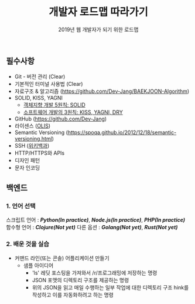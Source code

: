 <h1 align="center">개발자 로드맵 따라가기</h2>
<p align="center">2019년 웹 개발자가 되기 위한 로드맵</p>

<br>

## 필수사항
- Git - 버전 관리 (Clear)
- 기본적인 터미널 사용법 (Clear)
- 자료구조 & 알고리즘 (https://github.com/Dev-Jang/BAEKJOON-Algorithm)
- SOLID, KISS, YAGNI
  - [객체지향 개발 5원칙: SOLID](http://www.nextree.co.kr/p6960/)
  - [소프트웨어 개발의 3원칙: KISS, YAGNI, DRY](https://blog.naver.com/PostView.nhn?blogId=dilrong&logNo=221499759558)
- GitHub (https://github.com/Dev-Jang)
- 라이센스 ([OLIS](https://www.olis.or.kr/images/egovframework/olisImage/common/OpensourceSW_License_Guide.pdf))
- Semantic Versioning (https://spoqa.github.io/2012/12/18/semantic-versioning.html)
- SSH ([위키백과](https://ko.wikipedia.org/wiki/%EC%8B%9C%ED%81%90%EC%96%B4_%EC%85%B8))
- HTTP/HTTPS와 APIs
- 디자인 패턴
- 문자 인코딩
  
## 백엔드  
### 1. 언어 선택
스크립트 언어 : ***Python(In practice)***, ***Node.js(In practice)***, ***PHP(In practice)***
함수형 언어 : ***Clojure(Not yet)***
다른 옵션 : ***Golang(Not yet)***, ***Rust(Not yet)***

### 2. 배운 것을 실습
- 커맨드 라인(또는 콘솔) 어플리케이션 만들기
  - 샘플 아이디어
    - 'ls' 레딧 포스팅을 가져와서 /r/프로그래밍에 저장하는 명령
    - JSON 포맷의 디렉토리 구조를 제공하는 명령
    - 위의 JSON을 읽고 매일 수행하는 일부 작업에 대한 디렉토리 구조 hink를 작성하고 이를 자동화하려고 하는 명령
